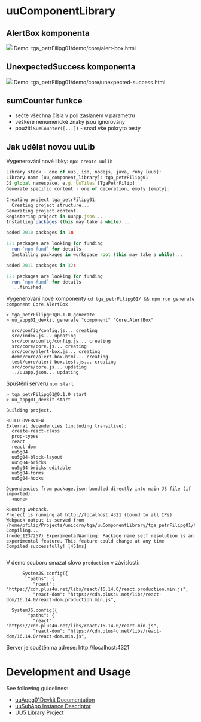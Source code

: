 # uuComponentLibrary

## AlertBox komponenta
![](/home/pfilip/Projects/unicorn/tga/uuComponentLibrary/alertBox.png)
Demo: tga_petrFilipg01/demo/core/alert-box.html


## UnexpectedSuccess komponenta
![](/home/pfilip/Projects/unicorn/tga/uuComponentLibrary/unexpectedSuccess.png)
Demo: tga_petrFilipg01/demo/core/unexpected-success.html

## sumCounter funkce
- sečte všechna čísla v poli zaslaném v parametru
- veškeré nenumerické znaky jsou ignorovány
- použití `SumCounter([...])` - snad vše pokryto testy

## Jak udělat novou uuLib

Vygenerování nové libky: `npx create-uulib`

```js
Library stack - one of uu5, iso, nodejs, java, ruby [uu5]:
Library name [uu_component_library]: tga_petrFilipg01
JS global namespace, e.g. UuTiles [TgaPetrFilip]:
Generate specific content - one of decoration, empty [empty]:

Creating project tga_petrFilipg01:
  Creating project structure...
Generating project content...
Registering project in uuapp.json...
Installing packages (this may take a while)...

added 2010 packages in 1m

121 packages are looking for funding
  run `npm fund` for details
  Installing packages in workspace root (this may take a while)...

added 2011 packages in 32s

121 packages are looking for funding
  run `npm fund` for details
  ...finished.

```

Vygenerování nové komponenty `cd tga_petrFilipg01/ && npm run generate component Core.AlertBox`
```
> tga_petrFilipg01@0.1.0 generate
> uu_appg01_devkit generate "component" "Core.AlertBox"

  src/config/config.js... creating
  src/index.js... updating
  src/core/config/config.js... creating
  src/core/core.js... creating
  src/core/alert-box.js... creating
  demo/core/alert-box.html... creating
  test/core/alert-box.test.js... creating
  src/core/core.js... updating
  ../uuapp.json... updating

```

Spuštění serveru `npm start`

```
> tga_petrFilipg01@0.1.0 start
> uu_appg01_devkit start

Building project.

BUILD OVERVIEW
External dependencies (including transitive):
  create-react-class  
  prop-types          
  react               
  react-dom           
  uu5g04              
  uu5g04-block-layout 
  uu5g04-bricks       
  uu5g04-bricks-editable
  uu5g04-forms        
  uu5g04-hooks        

Dependencies from package.json bundled directly into main JS file (if imported):
  <none>

Running webpack.
Project is running at http://localhost:4321 (bound to all IPs)
Webpack output is served from /home/pfilip/Projects/unicorn/tga/uuComponentLibrary/tga_petrFilipg01/target/dist
Compiling...
(node:1237257) ExperimentalWarning: Package name self resolution is an experimental feature. This feature could change at any time
Compiled successfully! [451ms]


```

V demo souboru smazat slovo `production` v závislosti:

```
      SystemJS.config({
        "paths": {
          "react": "https://cdn.plus4u.net/libs/react/16.14.0/react.production.min.js",
          "react-dom": "https://cdn.plus4u.net/libs/react-dom/16.14.0/react-dom.production.min.js",
```

```
  SystemJS.config({
        "paths": {
          "react": "https://cdn.plus4u.net/libs/react/16.14.0/react.min.js",
          "react-dom": "https://cdn.plus4u.net/libs/react-dom/16.14.0/react-dom.min.js",
```

Server je spuštěn na adrese: http://localhost:4321

# Development and Usage

See following guidelines:

- [uuAppg01Devkit Documentation](https://uuapp.plus4u.net/uu-bookkit-maing01/e884539c8511447a977c7ff070e7f2cf/book)
- [uuSubApp Instance Descriptor](https://uuapp.plus4u.net/uu-bookkit-maing01/289fcd2e11d34f3e9b2184bedb236ded/book/page?code=uuSubAppInstanceDescriptor)
- [UU5 Library Project](https://uuapp.plus4u.net/uu-bookkit-maing01/e884539c8511447a977c7ff070e7f2cf/book/page?code=uuLibCreation)
